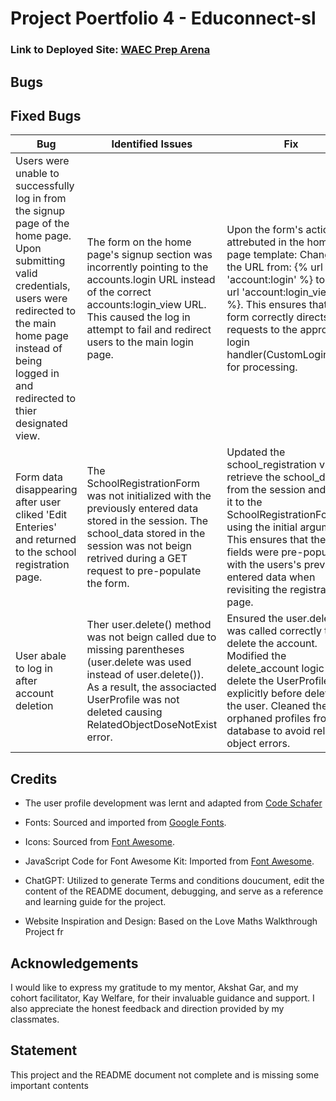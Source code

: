 # Project Poertfolio 4 - Educonnect-sl

### Link to Deployed Site: [WAEC Prep Arena](https://educonnect-sl-5ffcb9da3e93.herokuapp.com/home/)

## Bugs

## Fixed Bugs
| **Bug** | **Identified Issues** | **Fix**|
| ------- | --------------------- | ------ |
| Users were unable to successfully log in from the signup page of the home page. Upon submitting valid credentials, users were redirected to the main home page instead of being logged in and redirected to thier designated view. | The form on the home page's signup section was incorrently pointing to the accounts.login URL instead of the correct accounts:login_view URL. This caused the log in attempt to fail and redirect users to the main login page. | Upon the form's action attrebuted in the home page template: Changed the URL from: {% url 'account:login' %} to: {% url 'account:login_view' %}. This ensures that the form correctly directs login requests to the appropiate login handler(CustomLoginView) for processing. |
| Form data disappearing after user cliked 'Edit Enteries' and returned to the school registration page. | The SchoolRegistrationForm was not initialized with the previously entered data stored in the session. The school_data stored in the session was not beign retrived during a GET request to pre-populate the form. | Updated the school_registration view to retrieve the school_dat from the session and pass it to the SchoolRegistrationForm using the initial argument. This ensures that the form fields were pre-populated with the users's previously entered data when revisiting the registration page. |
| User abale to log in after account deletion | Ther user.delete() method was not beign called due to missing parentheses (user.delete was used instead of user.delete()). As a result, the associacted UserProfile was not deleted causing RelatedObjectDoseNotExist error. | Ensured the user.delete() was called correctly to delete the account. Modified the delete_account logic to delete the UserProfile explicitly before deleting the user. Cleaned the orphaned profiles from the database to avoid related object errors. |


## Credits

* The user profile development was lernt and adapted from  [Code Schafer](https://youtu.be/CQ90L5jfldw?si=g2kEZ--_iqBuHn1B)
* Fonts: Sourced and imported from [Google Fonts](https://fonts.google.com/).
* Icons: Sourced from [Font Awesome](https://fontawesome.com/).
* JavaScript Code for Font Awesome Kit: Imported from [Font Awesome](https://fontawesome.com/).

* ChatGPT: Utilized to generate  Terms and conditions doucument, edit the content of the README document, debugging, and serve as a reference and learning guide for the project.
* Website Inspiration and Design: Based on the Love Maths Walkthrough Project fr

## Acknowledgements
I would like to express my gratitude to my mentor, Akshat Gar, and my cohort facilitator, Kay Welfare, for their invaluable guidance and support. I also appreciate the honest feedback and direction provided by my classmates.

## Statement
This project and the README document not complete and is missing some important contents



